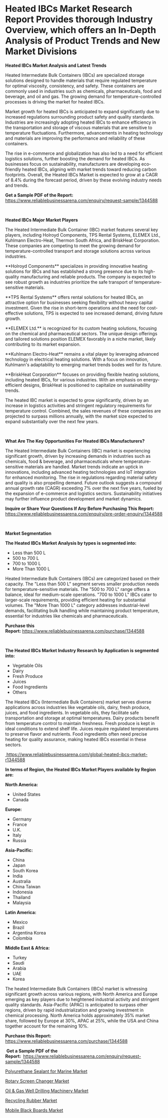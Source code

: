 <p><h1>Heated IBCs Market Research Report Provides thorough Industry Overview, which offers an In-Depth Analysis of Product Trends and New Market Divisions</h1></p><p><strong>Heated IBCs Market Analysis and Latest Trends</strong></p>
<p><p>Heated Intermediate Bulk Containers (IBCs) are specialized storage solutions designed to handle materials that require regulated temperature for optimal viscosity, consistency, and safety. These containers are commonly used in industries such as chemicals, pharmaceuticals, food and beverage, and oil and gas. The growing demand for temperature-controlled processes is driving the market for heated IBCs.</p><p>Market growth for heated IBCs is anticipated to expand significantly due to increased regulations surrounding product safety and quality standards. Industries are increasingly adopting heated IBCs to enhance efficiency in the transportation and storage of viscous materials that are sensitive to temperature fluctuations. Furthermore, advancements in heating technology and materials are improving the performance and reliability of these containers. </p><p>The rise in e-commerce and globalization has also led to a need for efficient logistics solutions, further boosting the demand for heated IBCs. As businesses focus on sustainability, manufacturers are developing eco-friendly heated IBCs, aligning with market trends toward reducing carbon footprints. Overall, the Heated IBCs Market is expected to grow at a CAGR of 8.4% during the forecast period, driven by these evolving industry needs and trends.</p></p>
<p><strong>Get a Sample PDF of the Report:&nbsp;</strong> <a href="https://www.reliablebusinessarena.com/enquiry/request-sample/1344588?utm_campaign=1556&utm_medium=2&utm_source=Github&utm_content=ia&utm_term=12102024&utm_id=heated-ibcs">https://www.reliablebusinessarena.com/enquiry/request-sample/1344588</a></p>
<p>&nbsp;</p>
<p><strong>Heated IBCs Major Market Players</strong></p>
<p><p>The Heated Intermediate Bulk Container (IBC) market features several key players, including Holroyd Components, TPS Rental Systems, ELEMEX Ltd., Kuhlmann Electro-Heat, Thermon South Africa, and BriskHeat Corporation. These companies are competing to meet the growing demand for temperature-controlled transport and storage solutions across various industries.</p><p>**Holroyd Components** specializes in providing innovative heating solutions for IBCs and has established a strong presence due to its high-quality manufacturing and reliable products. The company is expected to see robust growth as industries prioritize the safe transport of temperature-sensitive materials.</p><p>**TPS Rental Systems** offers rental solutions for heated IBCs, an attractive option for businesses seeking flexibility without heavy capital investment. Given the rise in short-term operations and the need for cost-effective solutions, TPS is expected to see increased demand, driving future growth.</p><p>**ELEMEX Ltd.** is recognized for its custom heating solutions, focusing on the chemical and pharmaceutical sectors. The unique design offerings and tailored solutions position ELEMEX favorably in a niche market, likely contributing to its market expansion.</p><p>**Kuhlmann Electro-Heat** remains a vital player by leveraging advanced technology in electrical heating solutions. With a focus on innovation, Kuhlmann's adaptability to emerging market trends bodes well for its future.</p><p>**BriskHeat Corporation** focuses on providing flexible heating solutions, including heated IBCs, for various industries. With an emphasis on energy-efficient designs, BriskHeat is positioned to capitalize on sustainability trends.</p><p>The heated IBC market is expected to grow significantly, driven by an increase in logistics activities and stringent regulatory requirements for temperature control. Combined, the sales revenues of these companies are projected to surpass millions annually, with the market size expected to expand substantially over the next few years.</p></p>
<p>&nbsp;</p>
<p><strong>What Are The Key Opportunities For Heated IBCs Manufacturers?</strong></p>
<p><p>The Heated Intermediate Bulk Containers (IBC) market is experiencing significant growth, driven by increasing demands in industries such as chemicals, food & beverage, and pharmaceuticals where temperature-sensitive materials are handled. Market trends indicate an uptick in innovations, including advanced heating technologies and IoT integration for enhanced monitoring. The rise in regulations regarding material safety and quality is also propelling demand. Future outlook suggests a compound annual growth rate (CAGR) exceeding 7% over the next five years, fueled by the expansion of e-commerce and logistics sectors. Sustainability initiatives may further influence product development and market dynamics.</p></p>
<p><strong>Inquire or Share Your Questions If Any Before Purchasing This Report:</strong> <a href="https://www.reliablebusinessarena.com/enquiry/pre-order-enquiry/1344588?utm_campaign=1556&utm_medium=2&utm_source=Github&utm_content=ia&utm_term=12102024&utm_id=heated-ibcs">https://www.reliablebusinessarena.com/enquiry/pre-order-enquiry/1344588</a></p>
<p>&nbsp;</p>
<p><strong>Market Segmentation</strong></p>
<p><strong>The Heated IBCs Market Analysis by types is segmented into:</strong></p>
<p><ul><li>Less than 500 L</li><li>500 to 700 L</li><li>700 to 1000 L</li><li>More Than 1000 L</li></ul></p>
<p><p>Heated Intermediate Bulk Containers (IBCs) are categorized based on their capacity. The "Less than 500 L" segment serves smaller production needs for temperature-sensitive materials. The "500 to 700 L" range offers a balance, ideal for medium-scale operations. "700 to 1000 L" IBCs cater to larger-scale requirements, providing efficient heating for substantial volumes. The "More Than 1000 L" category addresses industrial-level demands, facilitating bulk handling while maintaining product temperature, essential for industries like chemicals and pharmaceuticals.</p></p>
<p><strong>Purchase this Report:&nbsp;</strong><a href="https://www.reliablebusinessarena.com/purchase/1344588?utm_campaign=1556&utm_medium=2&utm_source=Github&utm_content=ia&utm_term=12102024&utm_id=heated-ibcs">https://www.reliablebusinessarena.com/purchase/1344588</a></p>
<p>&nbsp;</p>
<p><strong>The Heated IBCs Market Industry Research by Application is segmented into:</strong></p>
<p><ul><li>Vegetable Oils</li><li>Dairy</li><li>Fresh Produce</li><li>Juices</li><li>Food Ingredients</li><li>Others</li></ul></p>
<p><p>The Heated IBCs (Intermediate Bulk Containers) market serves diverse applications across industries like vegetable oils, dairy, fresh produce, juices, and food ingredients. In vegetable oils, they facilitate safe transportation and storage at optimal temperatures. Dairy products benefit from temperature control to maintain freshness. Fresh produce is kept in ideal conditions to extend shelf life. Juices require regulated temperatures to preserve flavor and nutrients. Food ingredients often need precise heating for quality assurance, making heated IBCs essential in these sectors.</p></p>
<p><a href="https://www.reliablebusinessarena.com/global-heated-ibcs-market-r1344588?utm_campaign=1556&utm_medium=2&utm_source=Github&utm_content=ia&utm_term=12102024&utm_id=heated-ibcs">&nbsp;https://www.reliablebusinessarena.com/global-heated-ibcs-market-r1344588</a></p>
<p><strong>In terms of Region, the Heated IBCs Market Players available by Region are:</strong></p>
<p>
    <p> <strong> North America: </strong>
        <ul>
            <li>United States</li>
            <li>Canada</li>
        </ul>
        </p> 
    <p> <strong> Europe: </strong>
        <ul>
            <li>Germany</li>
            <li>France</li>
            <li>U.K.</li>
            <li>Italy</li>
            <li>Russia</li>
        </ul>
        </p> 
    <p> <strong> Asia-Pacific: </strong>
        <ul>
            <li>China</li>
            <li>Japan</li>
            <li>South Korea</li>
            <li>India</li>
            <li>Australia</li>
            <li>China Taiwan</li>
            <li>Indonesia</li>
            <li>Thailand</li>
            <li>Malaysia</li>
        </ul>
        </p> 
    <p> <strong> Latin America: </strong>
        <ul>
            <li>Mexico</li>
            <li>Brazil</li>
            <li>Argentina Korea</li>
            <li>Colombia</li>
        </ul>
        </p> 
    <p> <strong> Middle East & Africa: </strong>
        <ul>
            <li>Turkey</li>
            <li>Saudi</li>
            <li>Arabia</li>
            <li>UAE</li>
            <li>Korea</li>
        </ul>
    </p>
    </p>
<p><p>The heated Intermediate Bulk Containers (IBCs) market is witnessing significant growth across various regions, with North America and Europe emerging as key players due to heightened industrial activity and stringent quality standards. Asia-Pacific (APAC) is anticipated to surpass other regions, driven by rapid industrialization and growing investment in chemical processing. North America holds approximately 35% market share, followed by Europe at 30%, APAC at 25%, while the USA and China together account for the remaining 10%.</p></p>
<p><strong>Purchase this Report: </strong><a href="https://www.reliablebusinessarena.com/purchase/1344588?utm_campaign=1556&utm_medium=2&utm_source=Github&utm_content=ia&utm_term=12102024&utm_id=heated-ibcs">https://www.reliablebusinessarena.com/purchase/1344588</a></p>
<p>&nbsp;<strong>Get a Sample PDF of the Report:&nbsp;&nbsp;</strong><a href="https://www.reliablebusinessarena.com/enquiry/request-sample/1344588?utm_campaign=1556&utm_medium=2&utm_source=Github&utm_content=ia&utm_term=12102024&utm_id=heated-ibcs">https://www.reliablebusinessarena.com/enquiry/request-sample/1344588</a></p>
<p><strong></strong></p>
<p><p><a href="https://github.com/rahu1506/Market-Research-Report-List-6/blob/main/polyurethane-sealant-for-marine-market.md?utm_campaign=1556&utm_medium=2&utm_source=Github&utm_content=ia&utm_term=12102024&utm_id=heated-ibcs">Polyurethane Sealant for Marine Market</a></p><p><a href="https://www.linkedin.com/pulse/global-rotary-screen-changer-market-sector-types-applications-po7ef?utm_campaign=1556&utm_medium=2&utm_source=Github&utm_content=ia&utm_term=12102024&utm_id=heated-ibcs">Rotary Screen Changer Market</a></p><p><a href="https://www.linkedin.com/pulse/charting-future-comprehensive-analysis-global-oil-gas-pe8pf?utm_campaign=1556&utm_medium=2&utm_source=Github&utm_content=ia&utm_term=12102024&utm_id=heated-ibcs">Oil & Gas Well Drilling Machinery Market</a></p><p><a href="https://github.com/edb4votunget/Market-Research-Report-List-1/blob/main/recycling-rubber-market.md?utm_campaign=1556&utm_medium=2&utm_source=Github&utm_content=ia&utm_term=12102024&utm_id=heated-ibcs">Recycling Rubber Market</a></p><p><a href="https://www.linkedin.com/pulse/mobile-black-boards-market-consolidation-impact-structure-urrhe?utm_campaign=1556&utm_medium=2&utm_source=Github&utm_content=ia&utm_term=12102024&utm_id=heated-ibcs">Mobile Black Boards Market</a></p></p>